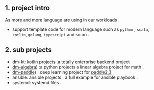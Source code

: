 ## 1. project intro

As more and more language are using in our workloads .

- support template code for modern language such as `python` , `scala`, `kotlin`, `golang`, `typescript` and so on .



## 2. sub projects


- dm-kt: kotlin projects .a totally enterprise backend project
- [dm-algebra](https://github.com/carl10086/dm-learning/blob/master/dm-algebra/README.md)) :a python projects a linear algebra project for math .
- [dm-paddle](https://github.com/carl10086/dm-learning/blob/master/dm-paddle/README.md)) : deep learning project for [paddle2.3](https://www.paddlepaddle.org.cn/tutorials/projectdetail/4309126)
- ansible: ansible projects , a full example for ansible playbook .
- systemd: systemd files .
